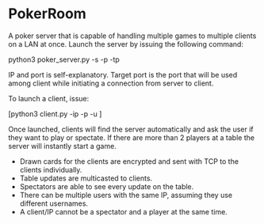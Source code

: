 # PokerRoom

A poker server that is capable of handling multiple games to multiple clients on a LAN at once. Launch the server by issuing the following command:

python3 poker_server.py -s <your-ip> -p <port> -tp <target-port>
 
IP and port is self-explanatory. Target port is the port that will be used among client while initiating a connection from server to client.

To launch a client, issue:

[python3 client.py -ip <your-ip> -p <port> -u <uname>]
  
Once launched, clients will find the server automatically and ask the user if they want to play or spectate. If there are more than 2 players at a table the server will instantly start a game.

* Drawn cards for the clients are encrypted and sent with TCP to the clients individually.
* Table updates are multicasted to clients.
* Spectators are able to see every update on the table.
* There can be multiple users with the same IP, assuming they use different usernames.
* A client/IP cannot be a spectator and a player at the same time.
